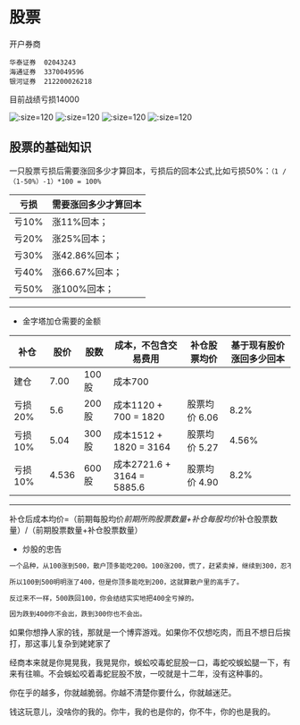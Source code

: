 # 股票

开户券商
```
华泰证券  02043243
海通证券  3370049596
银河证券  212200026218
```

目前战绩亏损14000

![](./imgs/2015.png ':size=120')
![](./imgs/2017.png ':size=120')
![](./imgs/2019.png ':size=120')
![](./imgs/2020.png ':size=120')

## 股票的基础知识
一只股票亏损后需要涨回多少才算回本，亏损后的回本公式,比如亏损50%：`（1 /（1-50%）-1）*100 = 100%`

亏损 | 需要涨回多少才算回本
------- | -------
亏10% | 涨11%回本；
亏20% | 涨25%回本；
亏30% | 涨42.86%回本；
亏40% | 涨66.67%回本；
亏50% | 涨100%回本；

---------------------

* 金字塔加仓需要的金额

补仓 | 股价 | 股数 | 成本，不包含交易费用 | 补仓股票均价 | 基于现有股价涨回多少回本
------- | ------- | ------- | ------- | ------- | ------
建仓 | 7.00 | 100股 | 成本700 | 
亏损20% | 5.6 | 200股 | 成本1120 + 700 = 1820 | 股票均价 6.06 | 8.2%
亏损10% | 5.04 | 300股 | 成本1512 + 1820 = 3164 | 股票均价 5.27 | 4.56%
亏损10% | 4.536 | 600股 | 成本2721.6 + 3164 = 5885.6 | 股票均价 4.90 | 8.2%

----------------------------------------------------
补仓后成本均价=（前期每股均价*前期所购股票数量+补仓每股均价*补仓股票数量）/（前期股票数量+补仓股票数量）



* 炒股的忠告

```markdown
一个品种，从100涨到500，散户顶多能吃200。100涨200，慌了，赶紧卖掉，继续到300，忍不住再买进去，到400，又慌了，卖掉，到500又忍不住买进去。

所以100到500明明涨了400，但是你顶多能吃到200，这就算散户里的高手了。

反过来不一样，500跌回100，你会结结实实地把400全亏掉的。

因为跌到400你不会出，跌到300你也不会出。
```
如果你想挣人家的钱，那就是一个博弈游戏。如果你不仅想吃肉，而且不想日后挨打，那这事儿复杂到姥姥家了

经商本来就是你晃晃我，我晃晃你，蜈蚣咬毒蛇屁股一口，毒蛇咬蜈蚣腿一下，有来有往嘛。不会蜈蚣咬着毒蛇屁股不放，一咬就是十二年，没有这种事的。

你在乎的越多，你就越脆弱。你越不清楚你要什么，你就越迷茫。

钱这玩意儿，没啥你的我的。你牛，我的也是你的，你不牛，你的也是我的。